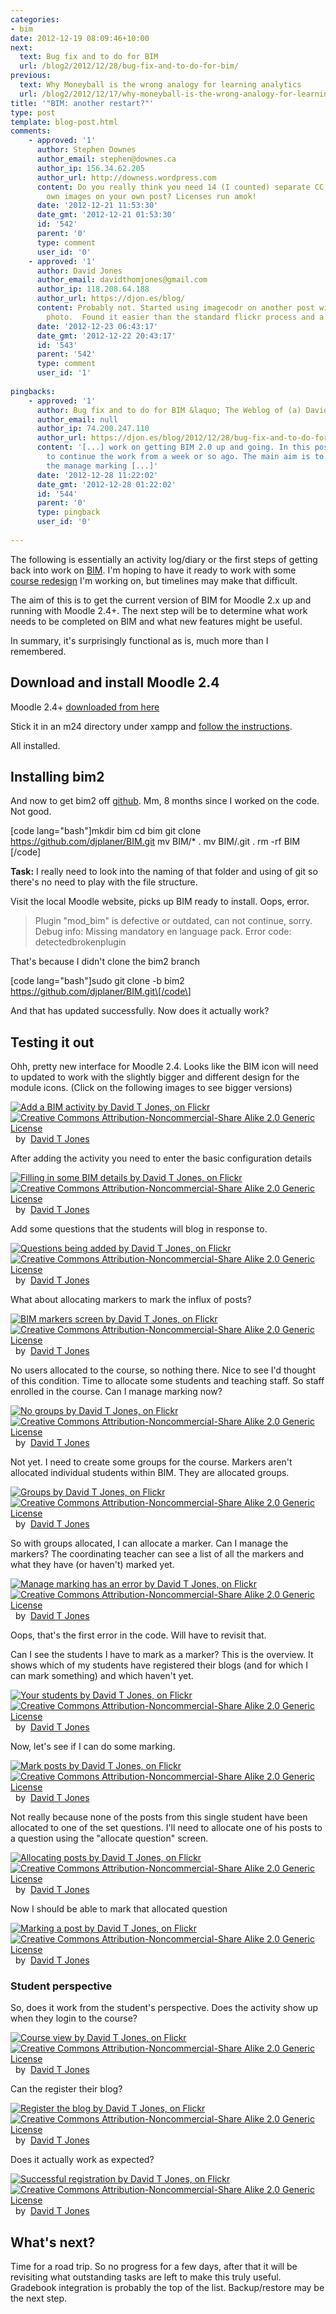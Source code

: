 ```yaml
---
categories:
- bim
date: 2012-12-19 08:09:46+10:00
next:
  text: Bug fix and to do for BIM
  url: /blog2/2012/12/28/bug-fix-and-to-do-for-bim/
previous:
  text: Why Moneyball is the wrong analogy for learning analytics
  url: /blog2/2012/12/17/why-moneyball-is-the-wrong-analogy-for-learning-analytics/
title: '"BIM: another restart?"'
type: post
template: blog-post.html
comments:
    - approved: '1'
      author: Stephen Downes
      author_email: stephen@downes.ca
      author_ip: 156.34.62.205
      author_url: http://downess.wordpress.com
      content: Do you really think you need 14 (I counted) separate CC licenses for your
        own images on your own post? Licenses run amok!
      date: '2012-12-21 11:53:30'
      date_gmt: '2012-12-21 01:53:30'
      id: '542'
      parent: '0'
      type: comment
      user_id: '0'
    - approved: '1'
      author: David Jones
      author_email: davidthomjones@gmail.com
      author_ip: 118.208.64.188
      author_url: https://djon.es/blog/
      content: Probably not. Started using imagecodr on another post with someone else's
        photo.  Found it easier than the standard flickr process and a bad habit formed.
      date: '2012-12-23 06:43:17'
      date_gmt: '2012-12-22 20:43:17'
      id: '543'
      parent: '542'
      type: comment
      user_id: '1'
    
pingbacks:
    - approved: '1'
      author: Bug fix and to do for BIM &laquo; The Weblog of (a) David Jones
      author_email: null
      author_ip: 74.200.247.110
      author_url: https://djon.es/blog/2012/12/28/bug-fix-and-to-do-for-bim/
      content: '[...] work on getting BIM 2.0 up and going. In this post I&#8217;m trying
        to continue the work from a week or so ago. The main aim is to fix a bug with
        the manage marking [...]'
      date: '2012-12-28 11:22:02'
      date_gmt: '2012-12-28 01:22:02'
      id: '544'
      parent: '0'
      type: pingback
      user_id: '0'
    
---
```

The following is essentially an activity log/diary or the first steps of getting back into work on [BIM](/blog2/research/bam-blog-aggregation-management/). I'm hoping to have it ready to work with some [course redesign](/blog2/2012/12/14/4668/) I'm working on, but timelines may make that difficult.

The aim of this is to get the current version of BIM for Moodle 2.x up and running with Moodle 2.4+. The next step will be to determine what work needs to be completed on BIM and what new features might be useful.

In summary, it's surprisingly functional as is, much more than I remembered.

## Download and install Moodle 2.4

Moodle 2.4+ [downloaded from here](http://download.moodle.org/)

Stick it in an m24 directory under xampp and [follow the instructions](http://docs.moodle.org/24/en/Installing_Moodle).

All installed.

## Installing bim2

And now to get bim2 off [github](https://github.com/djplaner/BIM/tree/bim2). Mm, 8 months since I worked on the code. Not good.

\[code lang="bash"\]mkdir bim cd bim git clone https://github.com/djplaner/BIM.git mv BIM/\* . mv BIM/.git . rm -rf BIM \[/code\]

**Task:** I really need to look into the naming of that folder and using of git so there's no need to play with the file structure.

Visit the local Moodle website, picks up BIM ready to install. Oops, error.

> Plugin "mod\_bim" is defective or outdated, can not continue, sorry.  
> Debug info: Missing mandatory en language pack. Error code: detectedbrokenplugin

That's because I didn't clone the bim2 branch

\[code lang="bash"\]sudo git clone -b bim2 https://github.com/djplaner/BIM.git\[/code\]

And that has updated successfully. Now does it actually work?

## Testing it out

Ohh, pretty new interface for Moodle 2.4. Looks like the BIM icon will need to updated to work with the slightly bigger and different design for the module icons. (Click on the following images to see bigger versions)

[![Add a BIM activity by David T Jones, on Flickr](http://farm9.static.flickr.com/8352/8284658119_07c5bc4fb9_m.jpg "Add a BIM activity by David T Jones, on Flickr")](http://www.flickr.com/photos/david_jones/8284658119/)  
[![Creative Commons Attribution-Noncommercial-Share Alike 2.0 Generic License](http://i.creativecommons.org/l/by-nc-sa/2.0/80x15.png "Creative Commons Attribution-Noncommercial-Share Alike 2.0 Generic License")](http://creativecommons.org/licenses/by-nc-sa/2.0/)  by  [David T Jones](http://www.flickr.com/people/david_jones/) [](http://www.imagecodr.org/)

After adding the activity you need to enter the basic configuration details

[![Filling in some BIM details by David T Jones, on Flickr](http://farm9.static.flickr.com/8083/8285717244_1392ba8f41_m.jpg "Filling in some BIM details by David T Jones, on Flickr")](http://www.flickr.com/photos/david_jones/8285717244/)  
[![Creative Commons Attribution-Noncommercial-Share Alike 2.0 Generic License](http://i.creativecommons.org/l/by-nc-sa/2.0/80x15.png "Creative Commons Attribution-Noncommercial-Share Alike 2.0 Generic License")](http://creativecommons.org/licenses/by-nc-sa/2.0/)  by  [David T Jones](http://www.flickr.com/people/david_jones/) [](http://www.imagecodr.org/)

Add some questions that the students will blog in response to.

[![Questions being added by David T Jones, on Flickr](http://farm9.static.flickr.com/8077/8284657421_127c73e260_m.jpg "Questions being added by David T Jones, on Flickr")](http://www.flickr.com/photos/david_jones/8284657421/)  
[![Creative Commons Attribution-Noncommercial-Share Alike 2.0 Generic License](http://i.creativecommons.org/l/by-nc-sa/2.0/80x15.png "Creative Commons Attribution-Noncommercial-Share Alike 2.0 Generic License")](http://creativecommons.org/licenses/by-nc-sa/2.0/)  by  [David T Jones](http://www.flickr.com/people/david_jones/) [](http://www.imagecodr.org/)

What about allocating markers to mark the influx of posts?

[![BIM markers screen by David T Jones, on Flickr](http://farm9.static.flickr.com/8198/8284657843_49f2103fe8_m.jpg "BIM markers screen by David T Jones, on Flickr")](http://www.flickr.com/photos/david_jones/8284657843/)  
[![Creative Commons Attribution-Noncommercial-Share Alike 2.0 Generic License](http://i.creativecommons.org/l/by-nc-sa/2.0/80x15.png "Creative Commons Attribution-Noncommercial-Share Alike 2.0 Generic License")](http://creativecommons.org/licenses/by-nc-sa/2.0/)  by  [David T Jones](http://www.flickr.com/people/david_jones/) [](http://www.imagecodr.org/)

No users allocated to the course, so nothing there. Nice to see I'd thought of this condition. Time to allocate some students and teaching staff. So staff enrolled in the course. Can I manage marking now?

[![No groups by David T Jones, on Flickr](http://farm9.static.flickr.com/8063/8285798776_d940cacfab_m.jpg "No groups by David T Jones, on Flickr")](http://www.flickr.com/photos/david_jones/8285798776/)  
[![Creative Commons Attribution-Noncommercial-Share Alike 2.0 Generic License](http://i.creativecommons.org/l/by-nc-sa/2.0/80x15.png "Creative Commons Attribution-Noncommercial-Share Alike 2.0 Generic License")](http://creativecommons.org/licenses/by-nc-sa/2.0/)  by  [David T Jones](http://www.flickr.com/people/david_jones/) [](http://www.imagecodr.org/)

Not yet. I need to create some groups for the course. Markers aren't allocated individual students within BIM. They are allocated groups.

[![Groups by David T Jones, on Flickr](http://farm9.static.flickr.com/8065/8285799732_758277e547_m.jpg "Groups by David T Jones, on Flickr")](http://www.flickr.com/photos/david_jones/8285799732/)  
[![Creative Commons Attribution-Noncommercial-Share Alike 2.0 Generic License](http://i.creativecommons.org/l/by-nc-sa/2.0/80x15.png "Creative Commons Attribution-Noncommercial-Share Alike 2.0 Generic License")](http://creativecommons.org/licenses/by-nc-sa/2.0/)  by  [David T Jones](http://www.flickr.com/people/david_jones/) [](http://www.imagecodr.org/)

So with groups allocated, I can allocate a marker. Can I manage the markers? The coordinating teacher can see a list of all the markers and what they have (or haven't) marked yet.

[![Manage marking has an error by David T Jones, on Flickr](http://farm9.static.flickr.com/8070/8285799460_e2bec760f1_m.jpg "Manage marking has an error by David T Jones, on Flickr")](http://www.flickr.com/photos/david_jones/8285799460/)  
[![Creative Commons Attribution-Noncommercial-Share Alike 2.0 Generic License](http://i.creativecommons.org/l/by-nc-sa/2.0/80x15.png "Creative Commons Attribution-Noncommercial-Share Alike 2.0 Generic License")](http://creativecommons.org/licenses/by-nc-sa/2.0/)  by  [David T Jones](http://www.flickr.com/people/david_jones/) [](http://www.imagecodr.org/)

Oops, that's the first error in the code. Will have to revisit that.

Can I see the students I have to mark as a marker? This is the overview. It shows which of my students have registered their blogs (and for which I can mark something) and which haven't yet.

[![Your students by David T Jones, on Flickr](http://farm9.static.flickr.com/8479/8285798614_772b7a2d7b_m.jpg "Your students by David T Jones, on Flickr")](http://www.flickr.com/photos/david_jones/8285798614/)  
[![Creative Commons Attribution-Noncommercial-Share Alike 2.0 Generic License](http://i.creativecommons.org/l/by-nc-sa/2.0/80x15.png "Creative Commons Attribution-Noncommercial-Share Alike 2.0 Generic License")](http://creativecommons.org/licenses/by-nc-sa/2.0/)  by  [David T Jones](http://www.flickr.com/people/david_jones/) [](http://www.imagecodr.org/)

Now, let's see if I can do some marking.

[![Mark posts by David T Jones, on Flickr](http://farm9.static.flickr.com/8081/8285799322_76ce1acc84_m.jpg "Mark posts by David T Jones, on Flickr")](http://www.flickr.com/photos/david_jones/8285799322/)  
[![Creative Commons Attribution-Noncommercial-Share Alike 2.0 Generic License](http://i.creativecommons.org/l/by-nc-sa/2.0/80x15.png "Creative Commons Attribution-Noncommercial-Share Alike 2.0 Generic License")](http://creativecommons.org/licenses/by-nc-sa/2.0/)  by  [David T Jones](http://www.flickr.com/people/david_jones/) [](http://www.imagecodr.org/)

Not really because none of the posts from this single student have been allocated to one of the set questions. I'll need to allocate one of his posts to a question using the "allocate question" screen.

[![Allocating posts by David T Jones, on Flickr](http://farm9.static.flickr.com/8224/8284740141_183caf08d1_m.jpg "Allocating posts by David T Jones, on Flickr")](http://www.flickr.com/photos/david_jones/8284740141/)  
[![Creative Commons Attribution-Noncommercial-Share Alike 2.0 Generic License](http://i.creativecommons.org/l/by-nc-sa/2.0/80x15.png "Creative Commons Attribution-Noncommercial-Share Alike 2.0 Generic License")](http://creativecommons.org/licenses/by-nc-sa/2.0/)  by  [David T Jones](http://www.flickr.com/people/david_jones/) [](http://www.imagecodr.org/)

Now I should be able to mark that allocated question

[![Marking a post by David T Jones, on Flickr](http://farm9.static.flickr.com/8076/8285799122_8e83204da7_m.jpg "Marking a post by David T Jones, on Flickr")](http://www.flickr.com/photos/david_jones/8285799122/)  
[![Creative Commons Attribution-Noncommercial-Share Alike 2.0 Generic License](http://i.creativecommons.org/l/by-nc-sa/2.0/80x15.png "Creative Commons Attribution-Noncommercial-Share Alike 2.0 Generic License")](http://creativecommons.org/licenses/by-nc-sa/2.0/)  by  [David T Jones](http://www.flickr.com/people/david_jones/) [](http://www.imagecodr.org/)

### Student perspective

So, does it work from the student's perspective. Does the activity show up when they login to the course?

[![Course view by David T Jones, on Flickr](http://farm9.static.flickr.com/8060/8284692223_fcf0ab4f40_m.jpg "Course view by David T Jones, on Flickr")](http://www.flickr.com/photos/david_jones/8284692223/)  
[![Creative Commons Attribution-Noncommercial-Share Alike 2.0 Generic License](http://i.creativecommons.org/l/by-nc-sa/2.0/80x15.png "Creative Commons Attribution-Noncommercial-Share Alike 2.0 Generic License")](http://creativecommons.org/licenses/by-nc-sa/2.0/)  by  [David T Jones](http://www.flickr.com/people/david_jones/) [](http://www.imagecodr.org/)

Can the register their blog?

[![Register the blog by David T Jones, on Flickr](http://farm9.static.flickr.com/8065/8284692093_b993397227_m.jpg "Register the blog by David T Jones, on Flickr")](http://www.flickr.com/photos/david_jones/8284692093/)  
[![Creative Commons Attribution-Noncommercial-Share Alike 2.0 Generic License](http://i.creativecommons.org/l/by-nc-sa/2.0/80x15.png "Creative Commons Attribution-Noncommercial-Share Alike 2.0 Generic License")](http://creativecommons.org/licenses/by-nc-sa/2.0/)  by  [David T Jones](http://www.flickr.com/people/david_jones/) [](http://www.imagecodr.org/)

Does it actually work as expected?

[![Successful registration by David T Jones, on Flickr](http://farm9.static.flickr.com/8503/8285751550_f2488d02b5_m.jpg "Successful registration by David T Jones, on Flickr")](http://www.flickr.com/photos/david_jones/8285751550/)  
[![Creative Commons Attribution-Noncommercial-Share Alike 2.0 Generic License](http://i.creativecommons.org/l/by-nc-sa/2.0/80x15.png "Creative Commons Attribution-Noncommercial-Share Alike 2.0 Generic License")](http://creativecommons.org/licenses/by-nc-sa/2.0/)  by  [David T Jones](http://www.flickr.com/people/david_jones/) [](http://www.imagecodr.org/)

## What's next?

Time for a road trip. So no progress for a few days, after that it will be revisiting what outstanding tasks are left to make this truly useful. Gradebook integration is probably the top of the list. Backup/restore may be the next step.
